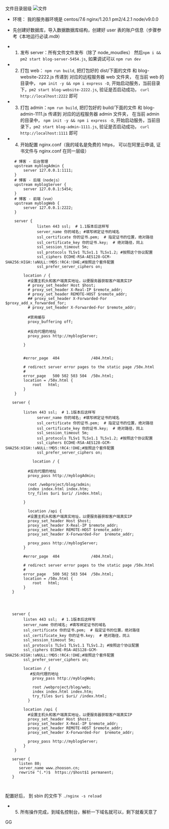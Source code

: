 文件目录层级
![文件](https://upload.zhooson.cn/images/article/2021-09-09-12-27-23.png)

- 环境： 我的服务器环境是 centos/7.6 nginx/1.20.1 pm2/4.2.1 node/v9.0.0
- 先创建好数据库，导入数据数据库结构，创建好 user 表的账户信息（步骤参考《本地运行必读.md》）

- 1. 发布 server：所有文件文件发布（除了 node_moudles） 然后`npm i && pm2 start blog-server-5454.js`, 如果调试可以 `npm run dev`

- 2. 打包 web： `npm run build`, 把打包好的 dist/下面的文件 和 blog-website-2222.js 传递到 对应的远程服务器 web 文件夹， 在当前 web 的目录中， `npm init -y && npm i express -D`, 开始启动服务，当前目录下，`pm2 start blog-website-2222.js`, 验证是否启动成功， `curl http://localhost:2222` 即可

- 3. 打包 admin：`npm run build`, 把打包好的 build/下面的文件 和 blog-admin-1111.js 传递到 对应的远程服务器 admin 文件夹， 在当前 admin 的目录中， `npm init -y && npm i express -D`, 开始启动服务，当前目录下，`pm2 start blog-admin-1111.js`, 验证是否启动成功， `curl http://localhost:1111` 即可

- 4. 开始配置 nginx.conf（我的域名是免费的 https， 可以在阿里云申请, 证书文件与 nginx.conf 在同一层级）

```
    # 博客 - 后台管理
    upstream myblogAdmin {
    	server 127.0.0.1:1111;
    }
    # 博客 - 后端（nodejs）
    upstream myblogServer {
    	server 127.0.0.1:5454;
    }
    # 博客 - 前端（vue）
    upstream myblogWeb {
    	server 127.0.0.1:2222;
    }

    server {
              listen 443 ssl;  # 1.1版本后这样写
              server_name 你的域名; #填写绑定证书的域名
              ssl_certificate 你的证书.pem;  # 指定证书的位置，绝对路径
              ssl_certificate_key 你的证书.key;  # 绝对路径，同上
              ssl_session_timeout 5m;
              ssl_protocols TLSv1 TLSv1.1 TLSv1.2; #按照这个协议配置
              ssl_ciphers ECDHE-RSA-AES128-GCM-SHA256:HIGH:!aNULL:!MD5:!RC4:!DHE;#按照这个套件配置
              ssl_prefer_server_ciphers on;

        location / {
          #设置主机头和客户端真实地址，以便服务器获取客户端真实IP
          # proxy_set_header Host $host;
          # proxy_set_header X-Real-IP $remote_addr;
          # proxy_set_header REMOTE-HOST $remote_addr;
          ## proxy_set_header X-Forwarded-For $proxy_add_x_forwarded_for;
          # proxy_set_header X-Forwarded-For $remote_addr;

          #禁用缓存
          proxy_buffering off;

          #反向代理的地址
          proxy_pass http://myblogServer;

        }


        #error_page  404              /404.html;

        # redirect server error pages to the static page /50x.html
        #
        error_page   500 502 503 504  /50x.html;
        location = /50x.html {
            root   html;
        }
    }

   server {

        listen 443 ssl;  # 1.1版本后这样写
              server_name 你的域名; #填写绑定证书的域名
              ssl_certificate 你的证书.pem;  # 指定证书的位置，绝对路径
              ssl_certificate_key 你的证书.key;  # 绝对路径，同上
              ssl_session_timeout 5m;
              ssl_protocols TLSv1 TLSv1.1 TLSv1.2; #按照这个协议配置
              ssl_ciphers ECDHE-RSA-AES128-GCM-SHA256:HIGH:!aNULL:!MD5:!RC4:!DHE;#按照这个套件配置
              ssl_prefer_server_ciphers on;

            location / {

          #反向代理的地址
          proxy_pass http://myblogAdmin;

          root /webproject/blog/admin;
          index index.html index.htm;
          try_files $uri $uri/ /index.html;

        }

    	  location /api {
          #设置主机头和客户端真实地址，以便服务器获取客户端真实IP
          proxy_set_header Host $host;
          proxy_set_header X-Real-IP $remote_addr;
          proxy_set_header REMOTE-HOST $remote_addr;
          proxy_set_header X-Forwarded-For  $remote_addr;

          proxy_pass http://myblogServer;
        }

        #error_page  404              /404.html;

        # redirect server error pages to the static page /50x.html
        #
        error_page   500 502 503 504  /50x.html;
        location = /50x.html {
            root   html;
        }
   }




   server {
        listen 443 ssl;  # 1.1版本后这样写
        server_name 你的域名; #填写绑定证书的域名
        ssl_certificate 你的证书.pem;  # 指定证书的位置，绝对路径
        ssl_certificate_key 你的证书.key;  # 绝对路径，同上
        ssl_session_timeout 5m;
        ssl_protocols TLSv1 TLSv1.1 TLSv1.2; #按照这个协议配置
        ssl_ciphers ECDHE-RSA-AES128-GCM-SHA256:HIGH:!aNULL:!MD5:!RC4:!DHE;#按照这个套件配置
        ssl_prefer_server_ciphers on;

        location / {
           #反向代理的地址
            proxy_pass http://myblogWeb;

            root /webproject/blog/web;
            index index.html index.htm;
            try_files $uri $uri/ /index.html;
          }

        location /api {
          #设置主机头和客户端真实地址，以便服务器获取客户端真实IP
          proxy_set_header Host $host;
          proxy_set_header X-Real-IP $remote_addr;
          proxy_set_header REMOTE-HOST $remote_addr;
          proxy_set_header X-Forwarded-For  $remote_addr;

          proxy_pass http://myblogServer;
        }
    }

   server {
      listen 80;
      server_name www.zhooson.cn;
      rewrite ^(.*)$  https://$host$1 permanent;
   }



```

配置好后， 到 sbin 的文件下 `./nginx -s reload`

- 5. 所有操作完成，到域名控制台，解析一下域名就可以，剩下就看天意了

GG
